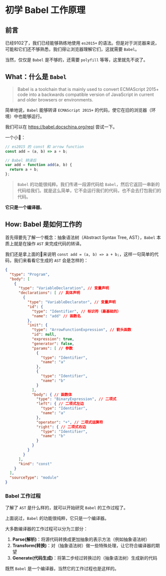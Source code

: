 # 初学 Babel 工作原理

## 前言

已经9102了，我们已经能够熟练地使用 `es2015+` 的语法。但是对于浏览器来说，可能和它们还不够熟悉，我们得让浏览器理解它们，这就需要 `Babel`。

当然，仅仅是 `Babel` 是不够的，还需要 `polyfill` 等等，这里就先不说了。

## What：什么是 `Babel`

> Babel is a toolchain that is mainly used to convert ECMAScript 2015+ code into a backwards compatible version of JavaScript in current and older browsers or environments.

简单地说，`Babel` 能够转译 `ECMAScript 2015+` 的代码，使它在旧的浏览器（环境）中也能够运行。

我们可以在 <https://babel.docschina.org/repl> 尝试一下。

一个小🌰：

```javascript
// es2015 的 const 和 arrow function
const add = (a, b) => a + b;

// Babel 转译后
var add = function add(a, b) {
  return a + b;
};
```

> `Babel` 的功能很纯粹。我们传递一段源代码给 `Babel`，然后它返回一串新的代码给我们。就是这么简单，它不会运行我们的代码，也不会去打包我们的代码。

**它只是一个编译器**。

## How: Babel 是如何工作的

首先得要先了解一个概念：抽象语法树（Abstract Syntax Tree, AST），`Babel` 本质上就是在操作 `AST` 来完成代码的转译。

我们还是拿上面的🌰来说明 `const add = (a, b) => a + b;`，这样一句简单的代码，我们来看看它生成的 `AST` 会是怎样的：

```json
{
  "type": "Program",
  "body": [
    {
      "type": "VariableDeclaration", // 变量声明
      "declarations": [ // 具体声明
        {
          "type": "VariableDeclarator", // 变量声明
          "id": {
            "type": "Identifier", // 标识符（最基础的）
            "name": "add" // 函数名
          },
          "init": {
            "type": "ArrowFunctionExpression", // 箭头函数
            "id": null,
            "expression": true,
            "generator": false,
            "params": [ // 参数
              {
                "type": "Identifier",
                "name": "a"
              },
              {
                "type": "Identifier",
                "name": "b"
              }
            ],
            "body": { // 函数体
              "type": "BinaryExpression", // 二项式
              "left": { // 二项式左边
                "type": "Identifier",
                "name": "a"
              },
              "operator": "+", // 二项式运算符
              "right": { // 二项式右边
                "type": "Identifier",
                "name": "b"
              }
            }
          }
        }
      ],
      "kind": "const"
    }
  ],
  "sourceType": "module"
}
```

### Babel 工作过程

了解了 `AST` 是什么样的，就可以开始研究 `Babel` 的工作过程了。

上面说过，`Babel` 的功能很纯粹，它只是一个编译器。

大多数编译器的工作过程可以分为三部分：

1. **Parse(解析)**：将源代码转换成更加抽象的表示方法（例如抽象语法树）
2. **Transform(转换)**：对（抽象语法树）做一些特殊处理，让它符合编译器的期望
3. **Generate(代码生成)**：将第二步经过转换过的（抽象语法树）生成新的代码

既然 `Babel` 是一个编译器，当然它的工作过程也是这样的。

